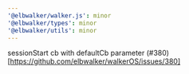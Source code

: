 ```yaml
---
'@elbwalker/walker.js': minor
'@elbwalker/types': minor
'@elbwalker/utils': minor
---
```


sessionStart cb with defaultCb parameter (#380)[https://github.com/elbwalker/walkerOS/issues/380]
